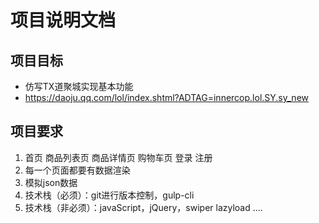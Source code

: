 # 项目说明文档
## 项目目标
- 仿写TX道聚城实现基本功能
- https://daoju.qq.com/lol/index.shtml?ADTAG=innercop.lol.SY.sy_new

## 项目要求
1. 首页 商品列表页 商品详情页 购物车页 登录 注册
2. 每一个页面都要有数据渲染
3. 模拟json数据
4. 技术栈（必须）：git进行版本控制，gulp-cli
5. 技术栈（非必须）：javaScript，jQuery，swiper lazyload ....
